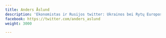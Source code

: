 ```yaml
---
title: Anders Åslund
description: 'Ekonomistas ir Rusijos twitter: Ukrainos bei Rytų Europos ekspertas'
facebook: https://twitter.com/anders_aslund
weight: 3000

---
```

